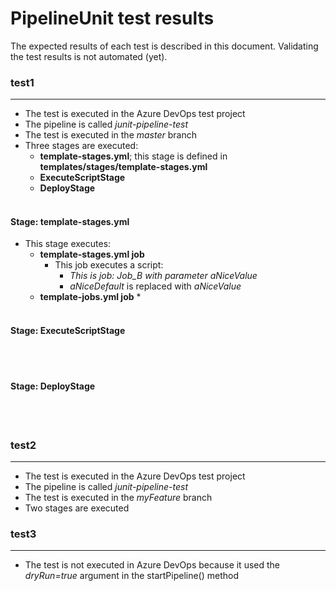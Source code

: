 # PipelineUnit test results
The expected results of each test is described in this document. Validating the test results is not automated (yet).

### test1 ###
***
* The test is executed in the Azure DevOps test project
* The pipeline is called _junit-pipeline-test_
* The test is executed in the _master_ branch
* Three stages are executed:
  * __template-stages.yml__; this stage is defined in __templates/stages/template-stages.yml__
  * __ExecuteScriptStage__
  * __DeployStage__
<br></br>

#### Stage: template-stages.yml ####
* This stage executes:
  * __template-stages.yml job__
    * This job executes a script:
      * _This is job: Job_B with parameter aNiceValue_
      * _aNiceDefault_ is replaced with _aNiceValue_
  * __template-jobs.yml job__
    * 
<br></br>

#### Stage: ExecuteScriptStage ####
<br></br>

#### Stage: DeployStage ####
<br></br>

### test2 ###
***
* The test is executed in the Azure DevOps test project
* The pipeline is called _junit-pipeline-test_
* The test is executed in the _myFeature_ branch
* Two stages are executed

### test3 ###
***
* The test is not executed in Azure DevOps because it used the _dryRun=true_ argument in the startPipeline() method

